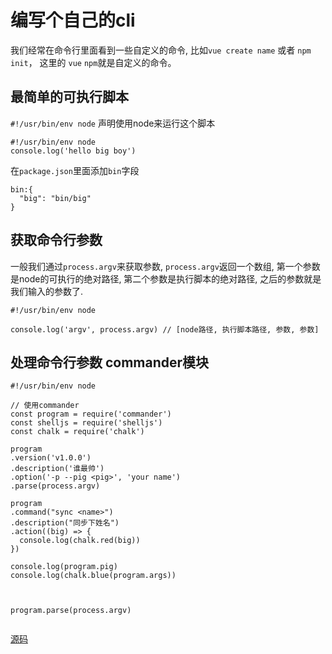 # 编写个自己的cli

我们经常在命令行里面看到一些自定义的命令, 比如`vue create name` 或者 `npm init`， 这里的 `vue` `npm`就是自定义的命令。

## 最简单的可执行脚本

`#!/usr/bin/env node` 声明使用node来运行这个脚本

```
#!/usr/bin/env node
console.log('hello big boy')
```

在`package.json`里面添加`bin`字段

```
bin:{
  "big": "bin/big"
}
```

## 获取命令行参数

一般我们通过`process.argv`来获取参数, `process.argv`返回一个数组,  第一个参数是node的可执行的绝对路径,  第二个参数是执行脚本的绝对路径, 之后的参数就是我们输入的参数了.

```
#!/usr/bin/env node

console.log('argv', process.argv) // [node路径, 执行脚本路径, 参数, 参数]
```

## 处理命令行参数 commander模块

```
#!/usr/bin/env node

// 使用commander
const program = require('commander')
const shelljs = require('shelljs')
const chalk = require('chalk')

program
.version('v1.0.0')
.description('谁最帅')
.option('-p --pig <pig>', 'your name')
.parse(process.argv)

program
.command("sync <name>")
.description("同步下姓名")
.action((big) => {
  console.log(chalk.red(big))
})

console.log(program.pig)
console.log(chalk.blue(program.args))



program.parse(process.argv)


```



[源码](https://github.com/lirunkai/demo)
